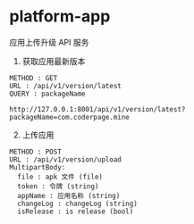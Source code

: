 # platform-app

应用上传升级 API 服务

1. 获取应用最新版本

```
METHOD : GET
URL : /api/v1/version/latest
QUERY : packageName

http://127.0.0.1:8001/api/v1/version/latest?packageName=com.coderpage.mine
```

2. 上传应用

```
METHOD : POST
URL : /api/v1/version/upload
MultipartBody:
  file : apk 文件 (file)
  token : 令牌 (string)
  appName : 应用名称 (string)
  changeLog : changeLog (string)
  isRelease : is release (bool)
```
